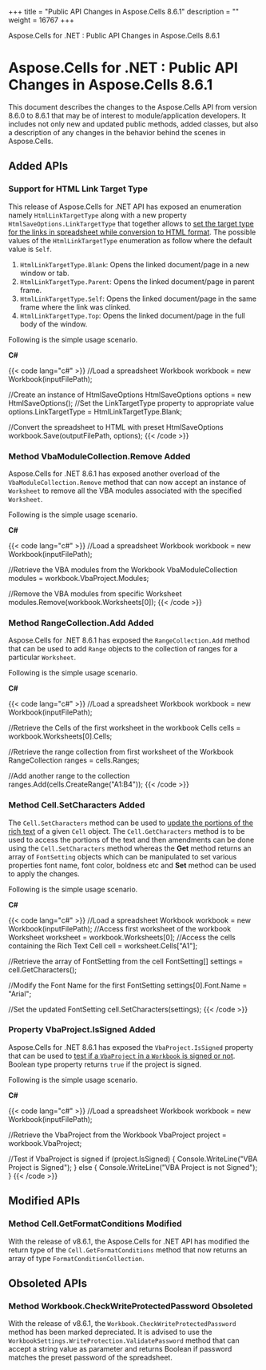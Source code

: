 +++
title = "Public API Changes in Aspose.Cells 8.6.1" 
description = "" 
weight = 16767 
+++

Aspose.Cells for .NET : Public API Changes in Aspose.Cells 8.6.1  

# Aspose.Cells for .NET : Public API Changes in Aspose.Cells 8.6.1


This document describes the changes to the Aspose.Cells API from version 8.6.0 to 8.6.1 that may be of interest to module/application developers. It includes not only new and updated public methods, added classes, but also a description of any changes in the behavior behind the scenes in Aspose.Cells.

## Added APIs

### Support for HTML Link Target Type

This release of Aspose.Cells for .NET API has exposed an enumeration namely `HtmlLinkTargetType` along with a new property `HtmlSaveOptions.LinkTargetType` that together allows to [set the target type for the links in spreadsheet while conversion to HTML format](http://www.aspose.com/docs/display/cellsnet/Change+the+HTML+Link+Target+Type). The possible values of the `HtmlLinkTargetType` enumeration as follow where the default value is `Self`.

1.  `HtmlLinkTargetType.Blank`: Opens the linked document/page in a new window or tab.
2.  `HtmlLinkTargetType.Parent`: Opens the linked document/page in parent frame.
3.  `HtmlLinkTargetType.Self`: Opens the linked document/page in the same frame where the link was clinked.
4.  `HtmlLinkTargetType.Top`: Opens the linked document/page in the full body of the window.

Following is the simple usage scenario.

**C#**

{{< code lang="c#" >}}
//Load a spreadsheet
Workbook workbook = new Workbook(inputFilePath);

//Create an instance of HtmlSaveOptions
HtmlSaveOptions options = new HtmlSaveOptions();
//Set the LinkTargetType property to appropriate value
options.LinkTargetType = HtmlLinkTargetType.Blank;

//Convert the spreadsheet to HTML with preset HtmlSaveOptions
workbook.Save(outputFilePath, options);
{{< /code >}}

### Method VbaModuleCollection.Remove Added

Aspose.Cells for .NET 8.6.1 has exposed another overload of the `VbaModuleCollection.Remove` method that can now accept an instance of `Worksheet` to remove all the VBA modules associated with the specified `Worksheet`.

Following is the simple usage scenario.

**C#**

{{< code lang="c#" >}}
//Load a spreadsheet
Workbook workbook = new Workbook(inputFilePath);

//Retrieve the VBA modules from the Workbook
VbaModuleCollection modules = workbook.VbaProject.Modules;

//Remove the VBA modules from specific Worksheet
modules.Remove(workbook.Worksheets[0]);
{{< /code >}}

### Method RangeCollection.Add Added

Aspose.Cells for .NET 8.6.1 has exposed the `RangeCollection.Add` method that can be used to add `Range` objects to the collection of ranges for a particular `Worksheet`.

Following is the simple usage scenario.

**C#**

{{< code lang="c#" >}}
//Load a spreadsheet
Workbook workbook = new Workbook(inputFilePath);

//Retrieve the Cells of the first worksheet in the workbook
Cells cells = workbook.Worksheets[0].Cells;

//Retrieve the range collection from first worksheet of the Workbook
RangeCollection ranges = cells.Ranges;

//Add another range to the collection
ranges.Add(cells.CreateRange("A1:B4"));
{{< /code >}}

### Method Cell.SetCharacters Added

The `Cell.SetCharacters` method can be used to [update the portions of the rich text](http://www.aspose.com/docs/display/cellsnet/Access+and+Update+the+Portions+of+Rich+Text+of+Cell) of a given `Cell` object. The `Cell.GetCharacters` method is to be used to access the portions of the text and then amendments can be done using the `Cell.SetCharacters` method whereas the **Get** method returns an array of `FontSetting` objects which can be manipulated to set various properties font name, font color, boldness etc and **Set** method can be used to apply the changes.

Following is the simple usage scenario.

**C#**

{{< code lang="c#" >}}
//Load a spreadsheet
Workbook workbook = new Workbook(inputFilePath);
//Access first worksheet of the workbook
Worksheet worksheet = workbook.Worksheets[0];
//Access the cells containing the Rich Text
Cell cell = worksheet.Cells["A1"];

//Retrieve the array of FontSetting from the cell
FontSetting[] settings = cell.GetCharacters();

//Modify the Font Name for the first FontSetting 
settings[0].Font.Name = "Arial";

//Set the updated FontSetting
cell.SetCharacters(settings);
{{< /code >}}

### Property VbaProject.IsSigned Added

Aspose.Cells for .NET 8.6.1 has exposed the `VbaProject.IsSigned` property that can be used to [test if a `VbaProject` in a `Workbook` is signed or not](http://www.aspose.com/docs/display/cellsnet/Check+if+VBA+project+in+a+Workbook+is+Signed). Boolean type property returns `true` if the project is signed.

Following is the simple usage scenario.

**C#**

{{< code lang="c#" >}}
//Load a spreadsheet
Workbook workbook = new Workbook(inputFilePath);

//Retrieve the VbaProject from the Workbook
VbaProject project = workbook.VbaProject;

//Test if VbaProject is signed
if (project.IsSigned)
{
    Console.WriteLine("VBA Project is Signed");
}
else
{
    Console.WriteLine("VBA Project is not Signed");
}
{{< /code >}}

## Modified APIs

### Method Cell.GetFormatConditions Modified

With the release of v8.6.1, the Aspose.Cells for .NET API has modified the return type of the `Cell.GetFormatConditions` method that now returns an array of type `FormatConditionCollection`.

## Obsoleted APIs

### Method Workbook.CheckWriteProtectedPassword Obsoleted

With the release of v8.6.1, the `Workbook.CheckWriteProtectedPassword` method has been marked depreciated. It is advised to use the `WorkbookSettings.WriteProtection.ValidatePassword` method that can accept a string value as parameter and returns Boolean if password matches the preset password of the spreadsheet.

